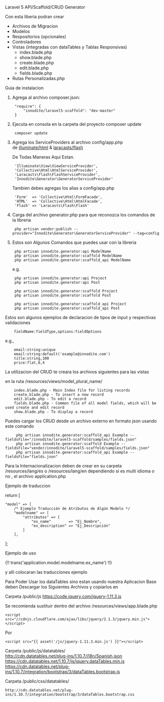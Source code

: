 Laravel 5 API/Scaffold/CRUD Generator

Con esta liberia  podran crear
  - Archivos de Migracion
  - Modelos
  - Respositorios (opcionales)
  - Controladores
  - Vistas (integradas con dataTables y Tablas Responsivas)
     - index.blade.php
     - show.blade.php
     - create.blade.php
     - edit.blade.php
     - fields.blade.php
  - Rutas Personalizadas.php

Guia de instalacion

1. Agrega al archivo composer.json:
  
        "require": {
            "innodite/laravel5-scaffold": "dev-master"
        }
  
2. Ejecuta en consola en la carpeta del proyecto composer update

        composer update
    
3. Agrega los ServiceProviders al archivo config/app.php <br>
       de [illuminate/html](https://github.com/illuminate/html) & [laracasts/flash](https://github.com/laracasts/flash)  
     
   De Todas Maneras Aqui Estan.

        'Illuminate\View\ViewServiceProvider',
        'Collective\Html\HtmlServiceProvider',
        'Laracasts\Flash\FlashServiceProvider',
        'Innodite\Generator\GeneratorServiceProvider'
        
   Tambien debes agregas los alias a config/app.php

		'Form'  => 'Collective\Html\FormFacade',
		'HTML'  => 'Collective\Html\HtmlFacade',
		'Flash' => 'Laracasts\Flash\Flash'

4. Carga del archivo generator.php para que reconozca los comandos de la libreria

        php artisan vendor:publish --provider="Innodite\Generator\GeneratorServiceProvider" --tag=config

5. Estos son Algunos Comandos que puedes usar con la libreria

        php artisan innodite.generator:api ModelName
        php artisan innodite.generator:scaffold ModelName
        php artisan innodite.generator:scaffold_api ModelName
        
    e.g.
    
        php artisan innodite.generator:api Project
        php artisan innodite.generator:api Post
 
        php artisan innodite.generator:scaffold Project
        php artisan innodite.generator:scaffold Post
 
        php artisan innodite.generator:scaffold_api Project
        php artisan innodite.generator:scaffold_api Post
 

Estos son algunos ejemplos de declaracion de tipos de input y respectivas validaciones

        fieldName:fieldType,options:fieldOptions
        
e.g.,

        email:string:unique
        email:string:default('example@innodite.com')
        title:string,100
        price:flat,8,4


La utilizacion del CRUD te creara los archivos siguientes para las vistas

en la ruta /resources/views/model_plural_name/

        index.blade.php - Main Index file for listing records
        create.blade.php - To insert a new record
        edit.blade.php - To edit a record
        fields.blade.php - Common file of all model fields, which will be used create and edit record
        show.blade.php - To display a record
        
Puedes cargar los CRUD desde un archivo externo en formato json usando este comando

         php artisan innodite.generator:scaffold_api Example --fieldsFile="/innodite/laravel5-scaffold/samples/fields.json"
         php artisan innodite.generator:scaffold Example --fieldsFile="vendor/innodite/laravel5-scaffold/samples/fields.json"
         php artisan innodite.generator:scaffold_api Example --fieldsFile="fields.json"

Para la Internacionalizacion deben de crear en su carpeta /resources/lang/es o /resources/lang/en
dependiendo si es multi idioma o no , el archivo application.php

Ejemplo de traduccion<br>

return [

	"model" => [
		/* Ejemplo Traducción de Atributos de Algún Modelo */
		"modelname" => [
			"attributes" => [
				"ex_name"        => "Ej_Nombre",
				"ex_description" => "Ej_Descripción"
			]
		],
]; 

Ejemplo de uso 

{!! trans('application.model.modelname.ex_name') !!}


y alli colocaran las traducciones ejemplo 

Para Poder Usar los dataTables sino estan usando nuestra Aplicacion Base deben Descargar los Siguientes Archivos y copiarlos en

Carpeta /public/js
    https://code.jquery.com/jquery-1.11.3.js

Se recomienda sustituir dentro del archivo /resources/views/app.blade.php

    <script src="//cdnjs.cloudflare.com/ajax/libs/jquery/2.1.3/jquery.min.js"></script>

Por

    <script src="{{ asset('/js/jquery-1.11.3.min.js') }}"></script>

Carpeta /public/js/datatables/      <br>
    http://cdn.datatables.net/plug-ins/1.10.7/i18n/Spanish.json <br>
    https://cdn.datatables.net/1.10.7/js/jquery.dataTables.min.js <br>
    https://cdn.datatables.net/plug-ins/1.10.7/integration/bootstrap/3/dataTables.bootstrap.js <br>

Carpeta /public/css/datatables/ <br>

    http://cdn.datatables.net/plug-ins/1.10.7/integration/bootstrap/3/dataTables.bootstrap.css


